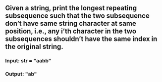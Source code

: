 ## Given a string, print the longest repeating subsequence such that the two subsequence don’t have same string character at same position, i.e., any i’th character in the two subsequences shouldn’t have the same index in the original string.
### Input: str = "aabb"
### Output: "ab"
